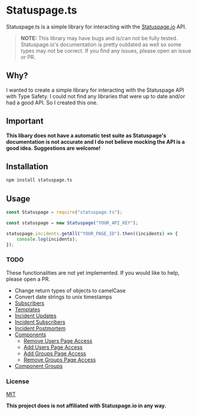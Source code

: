 # Statuspage.ts

Statuspage.ts is a simple library for interacting with the [Statuspage.io](https://statuspage.io) API.

> **NOTE:** This library may have bugs and is/can not be fully tested. Statuspage.io's documentation is pretty outdated as well so some types may not be correct. If you find any issues, please open an issue or PR.

## Why?

I wanted to create a simple library for interacting with the Statuspage API with Type Safety. I could not find any libraries that were up to date and/or had a good API. So I created this one.

## Important

**This libary does not have a automatic test suite as Statuspage's documentation is not accurate and I do not believe mocking the API is a good idea. Suggestions are welcome!**

## Installation

```bash
npm install statuspage.ts
```

## Usage

```js
const Statuspage = require("statuspage.ts");

const statuspage = new Statuspage("YOUR_API_KEY");

statuspage.incidents.getAll("YOUR_PAGE_ID").then((incidents) => {
	console.log(incidents);
});
```

### TODO

These functionalities are not yet implemented. If you would like to help, please open a PR.

- Change return types of objects to camelCase
- Convert date strings to unix timestamps
- [Subscribers](https://developer.statuspage.io/#tag/subscribers)
- [Templates](https://developer.statuspage.io/#tag/templates)
- [Incident Updates](https://developer.statuspage.io/#tag/templates)
- [Incident Subscribers](https://developer.statuspage.io/#tag/incident-subscribers)
- [Incident Postmortem](https://developer.statuspage.io/#tag/incident-postmortem)
- [Components](https://developer.statuspage.io/#tag/components)
  - [Remove Users Page Access](https://developer.statuspage.io/#operation/deletePagesPageIdComponentsComponentIdPageAccessUsers)
  - [Add Users Page Access](https://developer.statuspage.io/#operation/postPagesPageIdComponentsComponentIdPageAccessUsers)
  - [Add Groups Page Access](https://developer.statuspage.io/#operation/deletePagesPageIdComponentsComponentIdPageAccessGroups)
  - [Remove Groups Page Access](https://developer.statuspage.io/#operation/postPagesPageIdComponentsComponentIdPageAccessGroups)
- [Component Groups](https://developer.statuspage.io/#tag/component-groups)

### License

[MIT](LICENSE)

**This project does is not affiliated with Statuspage.io in any way.**
